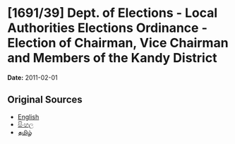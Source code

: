 # [1691/39] Dept. of Elections - Local Authorities Elections Ordinance - Election of Chairman, Vice Chairman and Members of the Kandy District

**Date:** 2011-02-01

## Original Sources

- [English](https://documents.gov.lk/view/extra-gazettes/2011/2/1691-39_E.pdf)
- [සිංහල](https://documents.gov.lk/view/extra-gazettes/2011/2/1691-39_S.pdf)
- [தமிழ்](https://documents.gov.lk/view/extra-gazettes/2011/2/1691-39_T.pdf)
